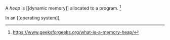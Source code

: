 A *heap* is [[dynamic memory]] allocated to a program. [^1]

In an [[operating system]], 

[^1]: https://www.geeksforgeeks.org/what-is-a-memory-heap/